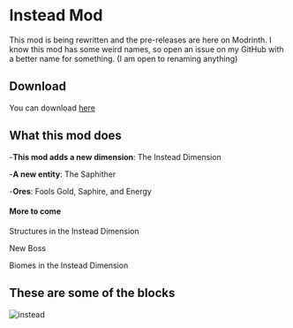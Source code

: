 # Instead Mod
This mod is being rewritten and the pre-releases are here on Modrinth. I know this mod has some weird names, so open an issue on my GitHub with a better name for something. (I am open to renaming anything)

## Download
You can download [here](https://modrinth.com/mod/instead-mod)

## What this mod does
-**This mod adds a new dimension**: The Instead Dimension

-**A new entity**: The Saphither

-**Ores**: Fools Gold, Saphire, and Energy 

#### More to come

Structures in the Instead Dimension

New Boss

Biomes in the Instead Dimension



## These are some of the blocks
![instead](https://user-images.githubusercontent.com/115757805/225656124-4311a283-9481-4cf1-a744-a3c5e66d326a.png)
